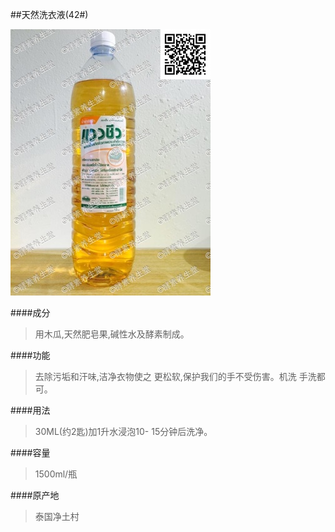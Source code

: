 ##天然洗衣液(42#)

![天然洗衣液](images/042_mark.jpg)

####成分
>用木瓜,天然肥皂果,碱性水及酵素制成。

####功能
>去除污垢和汗味,洁净衣物使之 更松软,保护我们的手不受伤害。机洗 手洗都可。

####用法
>30ML(约2匙)加1升水浸泡10- 15分钟后洗净。

####容量
>1500ml/瓶

####原产地
>泰国净土村